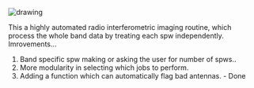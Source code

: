 ![drawing](https://github.com/user-attachments/assets/f98b6f76-dfa2-48be-99d8-5cab74cf92ea)

This a highly automated radio interferometric imaging routine, which process the whole band data by treating each spw independently. 
Imrovements...
1. Band specific spw making or asking the user for number of spws..
2. More modularity in selecting which jobs to perform.
3. Adding a function which can automatically flag bad antennas.  - Done
